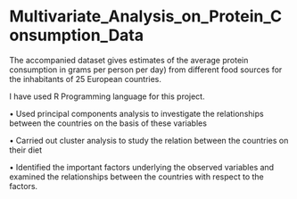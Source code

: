 # Multivariate_Analysis_on_Protein_Consumption_Data

The accompanied dataset gives estimates of the average protein consumption in grams per person per day) from different food sources for the inhabitants of 25 European countries.

I have used R Programming language for this project. 
 
• Used principal components analysis to investigate the relationships between the countries on the basis of these variables
 
• Carried out cluster analysis to study the relation between the countries on their diet
 
• Identified the important factors underlying the observed variables and examined the relationships between the countries with respect to the factors.
